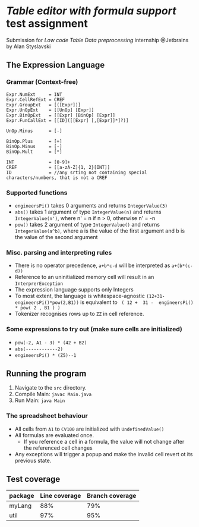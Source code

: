 # _Table editor with formula support_ test assignment
Submission for _Low code Table Data preprocessing_ internship @Jetbrains by Alan Styslavski

## The Expression Language

### Grammar (Context-free)
```
Expr.NumExt     = INT
Expr.CellRefExt = CREF
Expr.GroupExt   = [([Expr])]
Expr.UnOpExt    = [[UnOp] [Expr]]
Expr.BinOpExt   = [[Expr] [BinOp] [Expr]] 
Expr.FunCallExt = [[ID]([[Expr] [,[Expr]]*]?)]

UnOp.Minus      = [-]

BinOp.Plus      = [+]
BinOp.Minus     = [-]
BinOp.Mult      = [*]

INT             = [0-9]+
CREF            = [[a-zA-Z]{1, 2}[INT]]
ID              = //any srting not containing special characters/numbers, that is not a CREF 
```

### Supported functions
- `engineersPi()` takes 0 arguments and returns `IntegerValue(3)`
- `abs()` takes 1 argument of type `IntegerValue(n)` and returns `IntegerValue(n')`, where n' = n if n > 0, otherwise n' = -n
- `pow()` takes 2 argument of type `IntegerValue()` and returns `IntegerValue(a^b)`, where a is the value of the first argument and b is the value of the second argument

### Misc. parsing and interpreting rules
- There is no operator precedence, `a+b*c-d` will be interpreted as `a+(b*(c-d))`
- Reference to an uninitialized memory cell will result in an `InterprerException`
- The expression language supports only Integers
- To most extent, the language is whitespace-agnostic `(12+31-engineersPi()*pow(2,B1))` is equivalent to `  ( 12 +  31 -  engineersPi() * pow( 2 , B1 ) ) `
- Tokenizer recognises rows up to `ZZ` in cell reference.

### Some expressions to try out (make sure cells are initialized)
- `pow(-2, A1 - 3) * (42 + B2)`
- `abs(------------2)`
- `engineersPi() * (Z5)--1`


## Running the program

1. Navigate to the `src` directory.
2. Compile Main: `javac Main.java`
3. Run Main: `java Main`

### The spreadsheet behaviour
- All cells from `A1` to `CV100` are initialized with `UndefinedValue()`
- All formulas are evaluated once.
  - If you reference a cell in a formula, the value will not change after the referenced cell changes
- Any exceptions will trigger a popup and make the invalid cell revert ot its previous state.


## Test coverage
| package | Line coverage | Branch coverage |
|---------|---------------|-----------------|
| myLang  | 88%           | 79%             |
| util    | 97%           | 95%             |